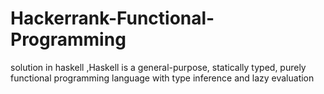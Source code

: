 # Hackerrank-Functional-Programming
solution in haskell ,Haskell is a general-purpose, statically typed, purely functional programming language with type inference and lazy evaluation
